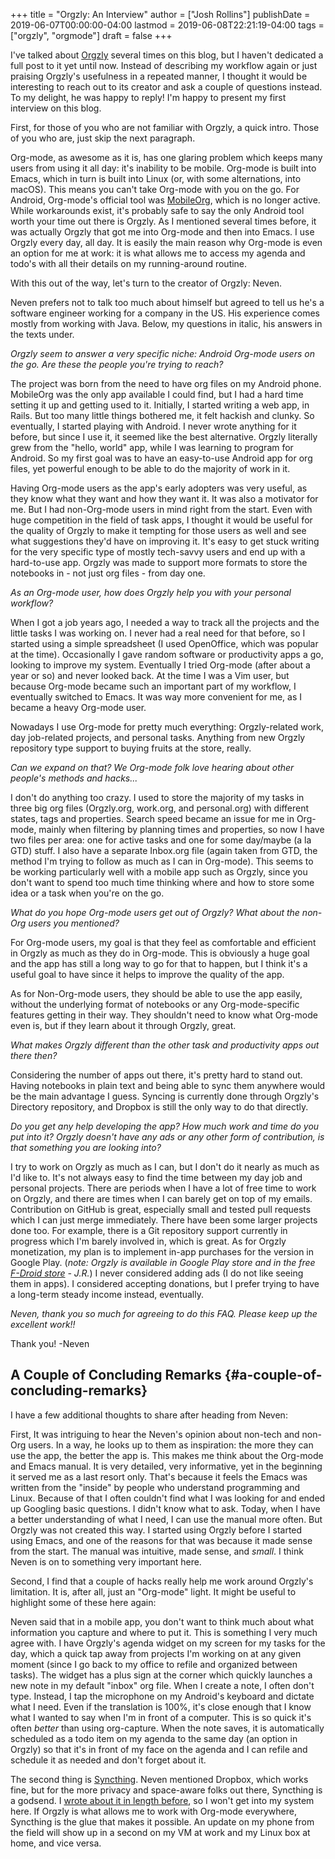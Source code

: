 +++
title = "Orgzly: An Interview"
author = ["Josh Rollins"]
publishDate = 2019-06-07T00:00:00-04:00
lastmod = 2019-06-08T22:21:19-04:00
tags = ["orgzly", "orgmode"]
draft = false
+++

I've talked about [Orgzly](http://www.orgzly.com/) several times on this blog, but I haven't dedicated a full post to it yet until now. Instead of describing my workflow again or just praising Orgzly's usefulness in a repeated manner, I thought it would be interesting to reach out to its creator and ask a couple of questions instead. To my delight, he was happy to reply! I'm happy to present my first interview on this blog.

<!--more-->

First, for those of you who are not familiar with Orgzly, a quick intro. Those of you who are, just skip the next paragraph.

Org-mode, as awesome as it is, has one glaring problem which keeps many users from using it all day: it's inability to be mobile. Org-mode is built into Emacs, which in turn is built into Linux (or, with some alternations, into macOS). This means you can't take Org-mode with you on the go. For Android, Org-mode's official tool was [MobileOrg](https://github.com/matburt/mobileorg-android), which is no longer active. While workarounds exist, it's probably safe to say the only Android tool worth your time out there is Orgzly. As I mentioned several times before, it was actually Orgzly that got me into Org-mode and then into Emacs. I use Orgzly every day, all day. It is easily the main reason why Org-mode is even an option for me at work: it is what allows me to access my agenda and todo's with all their details on my running-around routine.

With this out of the way, let's turn to the creator of Orgzly: Neven.

Neven prefers not to talk too much about himself but agreed to tell us he's a software engineer working for a company in the US. His experience comes mostly from working with Java. Below, my questions in italic, his answers in the texts under.

_Orgzly seem to answer a very specific niche: Android Org-mode users on the go. Are these the people you're trying to reach?_

The project was born from the need to have org files on my Android phone. MobileOrg was the only app available I could find, but I had a hard time setting it up and getting used to it. Initially, I started writing a web app, in Rails. But too many little things bothered me, it felt hackish and clunky. So eventually, I started playing with Android. I never wrote anything for it before, but since I use it, it seemed like the best alternative. Orgzly literally grew from the "hello, world" app, while I was learning to program for Android. So my first goal was to have an easy-to-use Android app for org files, yet powerful enough to be able to do the majority of work in it.

Having Org-mode users as the app's early adopters was very useful, as they know what they want and how they want it. It was also a motivator for me. But I had non-Org-mode users in mind right from the start. Even with huge competition in the field of task apps, I thought it would be useful for the quality of Orgzly to make it tempting for those users as well and see what suggestions they'd have on improving it. It's easy to get stuck writing for the very specific type of mostly tech-savvy users and end up with a hard-to-use app. Orgzly was made to support more formats to store the notebooks in - not just org files - from day one.

_As an Org-mode user, how does Orgzly help you with your personal workflow?_

When I got a job years ago, I needed a way to track all the projects and the little tasks I was working on. I never had a real need for that before, so I started using a simple spreadsheet (I used OpenOffice, which was popular at the time).  Occasionally I gave random software or productivity apps a go, looking to improve my system. Eventually I tried Org-mode (after about a year or so) and never looked back. At the time I was a Vim user, but because Org-mode became such an important part of my workflow, I eventually switched to Emacs. It was way more convenient for me, as I became a heavy Org-mode user.

Nowadays I use Org-mode for pretty much everything: Orgzly-related work, day job-related projects, and personal tasks. Anything from new Orgzly repository type support to buying fruits at the store, really.

_Can we expand on that? We Org-mode folk love hearing about other people's methods and hacks..._

I don't do anything too crazy. I used to store the majority of my tasks in three big org files (Orgzly.org, work.org, and personal.org) with different states, tags and properties. Search speed became an issue for me in Org-mode, mainly when filtering by planning times and properties, so now I have two files per area: one for active tasks and one for some day/maybe (a la GTD) stuff. I also have a separate Inbox.org file (again taken from GTD, the method I'm trying to follow as much as I can in Org-mode). This seems to be working particularly well with a mobile app such as Orgzly, since you don't want to spend too much time thinking where and how to store some idea or a task when you're on the go.

_What do you hope Org-mode users get out of Orgzly? What about the non-Org users you mentioned?_

For Org-mode users, my goal is that they feel as comfortable and efficient in Orgzly as much as they do in Org-mode. This is obviously a huge goal and the app has still a long way to go for that to happen, but I think it's a useful goal to have since it helps to improve the quality of the app.

As for Non-Org-mode users, they should be able to use the app easily, without the underlying format of notebooks or any Org-mode-specific features getting in their way. They shouldn't need to know what Org-mode even is, but if they learn about it through Orgzly, great.

_What makes Orgzly different than the other task and productivity apps out there then?_

Considering the number of apps out there, it's pretty hard to stand out. Having notebooks in plain text and being able to sync them anywhere would be the main advantage I guess. Syncing is currently done through Orgzly's Directory repository, and Dropbox is still the only way to do that directly.

_Do you get any help developing the app? How much work and time do you put into it? Orgzly doesn't have any ads or any other form of contribution, is that something you are looking into?_

I try to work on Orgzly as much as I can, but I don't do it nearly as much as I'd like to. It's not always easy to find the time between my day job and personal projects. There are periods when I have a lot of free time to work on Orgzly, and there are times when I can barely get on top of my emails. Contribution on GitHub is great, especially small and tested pull requests which I can just merge immediately. There have been some larger projects done too. For example, there is a Git repository support currently in progress which I'm barely involved in, which is great. As for Orgzly monetization, my plan is to implement in-app purchases for the version in Google Play. (_note: Orgzly is available in Google Play store and in the free [F-Droid store](https://www.f-droid.org/) - J.R._) I never considered adding ads (I do not like seeing them in apps). I considered accepting donations, but I prefer trying to have a long-term steady income instead, eventually.

_Neven, thank you so much for agreeing to do this FAQ. Please keep up the excellent work!!_

Thank you!
-Neven


## A Couple of Concluding Remarks {#a-couple-of-concluding-remarks}

I have a few additional thoughts to share after heading from Neven:

First, It was intriguing to hear the Neven's opinion about non-tech and non-Org users. In a way, he looks up to them as inspiration: the more they can use the app, the better the app is. This makes me think about the Org-mode and Emacs manual. It is very detailed, very informative, yet in the beginning it served me as a last resort only. That's because it feels the Emacs was written from the "inside" by people who understand programming and Linux. Because of that I often couldn't find what I was looking for and ended up Googling basic questions. I didn't know what to ask. Today, when I have a better understanding of what I need, I can use the manual more often. But Orgzly was not created this way. I started using Orgzly before I started using Emacs, and one of the reasons for that was because it made sense from the start. The manual was intuitive, made sense, and _small_. I think Neven is on to something very important here.

Second, I find that a couple of hacks really help me work around Orgzly's limitation. It is, after all, just an "Org-mode" light. It might be useful to highlight some of these here again:

Neven said that in a mobile app, you don't want to think much about what information you capture and where to put it. This is something I very much agree with. I have Orgzly's agenda widget on my screen for my tasks for the day, which a quick tap away from projects I'm working on at any given moment (since I go back to my office to refile and organized between tasks). The widget has a plus sign at the corner which quickly launches a new note in my default "inbox" org file. When I create a note, I often don't type. Instead, I tap the microphone on my Android's keyboard and dictate what I need. Even if the translation is 100%, it's close enough that I know what I wanted to say when I'm in front of a computer. This is so quick it's often _better_ than using org-capture. When the note saves, it is automatically scheduled as a todo item on my agenda to the same day (an option in Orgzly) so that it's in front of my face on the agenda and I can refile and schedule it as needed and don't forget about it.

The second thing is [Syncthing](https://syncthing.net/). Neven mentioned Dropbox, which works fine, but for the more privacy and space-aware folks out there, Syncthing is a godsend. I [wrote about it in length before](https://joshrollinswrites.com/help-desk-head-desk/raspberry%5Fpi%5Forg%5Fhub/), so I won't get into my system here. If Orgzly is what allows me to work with Org-mode everywhere, Syncthing is the glue that makes it possible. An update on my phone from the field will show up in a second on my VM at work and my Linux box at home, and vice versa.